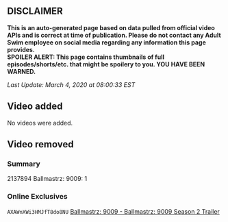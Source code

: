 ## DISCLAIMER
**This is an auto-generated page based on data pulled from official video APIs and is correct at time of publication. Please do not contact any Adult Swim employee on social media regarding any information this page provides.**  
**SPOILER ALERT: This page contains thumbnails of full episodes/shorts/etc. that might be spoilery to you. YOU HAVE BEEN WARNED.**  

_Last Update: March 4, 2020 at 08:00:33 EST_
## Video added
No videos were added.  
## Video removed
### Summary
2137894 Ballmastrz: 9009: 1  
### Online Exclusives
`AXAWnXWi3HMJfT8do8NU` [Ballmastrz: 9009 - Ballmastrz: 9009 Season 2 Trailer](https://www.adultswim.com/videos/ballmastrz-9009/ballmastrz-9009-season-2-trailer)  

